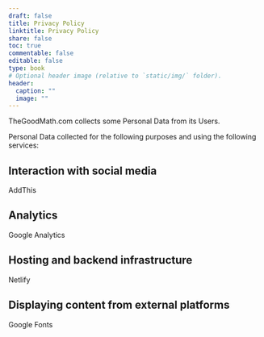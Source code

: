 ```yaml
---
draft: false
title: Privacy Policy
linktitle: Privacy Policy
share: false
toc: true
commentable: false
editable: false
type: book
# Optional header image (relative to `static/img/` folder).
header:
  caption: ""
  image: ""
---
```

TheGoodMath.com collects some Personal Data from its Users.

Personal Data collected for the following purposes and using the following services:

## Interaction with social media
AddThis

## Analytics
Google Analytics

## Hosting and backend infrastructure
Netlify

## Displaying content from external platforms
Google Fonts
